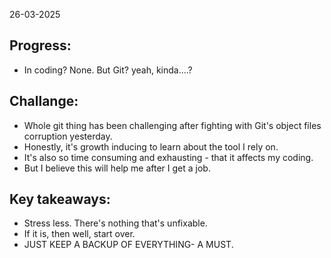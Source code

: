 26-03-2025

## Progress:
* In coding? None. But Git? yeah, kinda....?

## Challange:
* Whole git thing has been challenging after fighting with Git's object files corruption yesterday.
* Honestly, it's growth inducing to learn about the tool I rely on.
* It's also so time consuming and exhausting - that it affects my coding.
* But I believe this will help me after I get a job.

## Key takeaways:
* Stress less. There's nothing that's unfixable. 
* If it is, then well, start over. 
* JUST KEEP A BACKUP OF EVERYTHING- A MUST.

